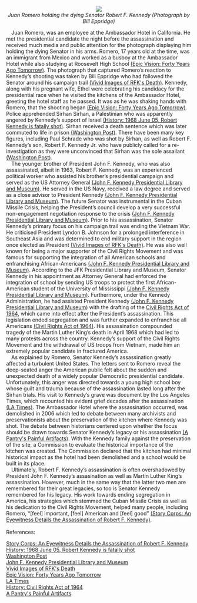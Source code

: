 <p align="center">
  <img src="https://storycorpsorg-staging.s3.amazonaws.com/uploads/GettyImages-50314536_594_screen.jpg"></br>
  <em>Juan Romero holding the dying Senator Robert F. Kennedy (Photograph by Bill Eppridge)</em>
</p>
&emsp;Juan Romero, was an employee at the Ambassador Hotel in California. He met the presidential candidate the night before the assassination and received much media and public attention for the photograph displaying him holding the dying Senator in his arms. Romero, 17 years old at the time, was an immigrant from Mexico and worked as a busboy at the Ambassador Hotel while also studying at Roosevelt High School <a href="http://myaccess.library.utoronto.ca/login?qurl=https%3A%2F%2Fsearch.proquest.com%2Fdocview%2F406196548%3Faccountid%3D14771">(Epic Vision: Forty Years Ago Tomorrow)</a>. The photograph that captured Romero’s reaction to Kennedy’s shooting was taken by Bill Eppridge who had followed the Senator around his campaign trail <a href="http://myaccess.library.utoronto.ca/login?qurl=https%3A%2F%2Fsearch.proquest.com%2Fdocview%2F277955109%3Faccountid%3D14771">(Vivid Images of RFK's Death)</a>. Kennedy, along with his pregnant wife, Ethel were celebrating his candidacy for the presidential race when he visited the kitchens of the Ambassador Hotel, greeting the hotel staff as he passed. It was as he was shaking hands with Romero, that the shooting began  <a href="http://myaccess.library.utoronto.ca/login?qurl=https%3A%2F%2Fsearch.proquest.com%2Fdocview%2F406196548%3Faccountid%3D14771">(Epic Vision: Forty Years Ago Tomorrow)</a>. Police apprehended Sirhan Sirhan, a Palestinian who was apparently angered by Kennedy’s support of Israel <a href="https://www.history.com/this-day-in-history/bobby-kennedy-is-assassinated">(History: 1968 June 05, Robert Kennedy is fatally shot)</a>. Sirhan received a death sentence which was later commuted to life in prison <a href="https://www.washingtonpost.com/news/retropolis/wp/2018/05/26/who-killed-bobby-kennedy-his-son-rfk-jr-doesnt-believe-it-was-sirhan-sirhan/">(Washington Post)</a>. There have been many key figures, including Paul Schrade who was shot by Sirhan, as well as Robert F. Kennedy’s son, Robert F. Kennedy Jr. who have publicly called for a re-investigation as they were unconvinced that Sirhan was the sole assailant <a href="https://www.washingtonpost.com/news/retropolis/wp/2018/05/26/who-killed-bobby-kennedy-his-son-rfk-jr-doesnt-believe-it-was-sirhan-sirhan/">(Washington Post)</a>.</br>
&emsp;The younger brother of President John F. Kennedy, who was also assassinated, albeit in 1963,  Robert F. Kennedy, was an experienced political worker who assisted his brother’s presidential campaign and served as the US Attorney General <a href="https://www.jfklibrary.org/learn/about-jfk/the-kennedy-family/robert-f-kennedy">(John F. Kennedy Presidential Library and Museum)</a>. He served in the US Navy, received a law degree and served as a close advisor to President Kennedy <a href="https://www.jfklibrary.org/learn/about-jfk/the-kennedy-family/robert-f-kennedy">(John F. Kennedy Presidential Library and Museum)</a>. The future Senator was instrumental in the Cuban Missile Crisis, helping the President’s council develop a very successful non-engagement negotiation response to the crisis <a href="https://www.jfklibrary.org/learn/about-jfk/the-kennedy-family/robert-f-kennedy">(John F. Kennedy Presidential Library and Museum)</a>. Prior to his assassination, Senator Kennedy’s primary focus on his campaign trail was ending the Vietnam War. He criticised President Lyndon B. Johnson for a prolonged interference in Southeast Asia and was determined to end military support in the region once elected as President <a href="http://myaccess.library.utoronto.ca/login?qurl=https%3A%2F%2Fsearch.proquest.com%2Fdocview%2F277955109%3Faccountid%3D14771">(Vivid Images of RFK's Death)</a>. He was also well known for being a major supporter of the Civil Rights Movement and was famous for supporting the integration of all American schools and enfranchising African-Americans <a href="https://www.jfklibrary.org/learn/about-jfk/the-kennedy-family/robert-f-kennedy">(John F. Kennedy Presidential Library and Museum)</a>. According to the JFK Presidential Library and Museum, Senator Kennedy in his appointment as Attorney General had enforced the integration of school by sending US troops to protect the first African-American student of the University of Mississippi <a href="https://www.jfklibrary.org/learn/about-jfk/the-kennedy-family/robert-f-kennedy">(John F. Kennedy Presidential Library and Museum)</a>. Furthermore, under the Kennedy Administration, he had assisted President Kennedy <a href="https://www.jfklibrary.org/learn/about-jfk/the-kennedy-family/robert-f-kennedy">(John F. Kennedy Presidential Library and Museum)</a> with the drafting of the <a href ="https://www.history.com/topics/black-history/civil-rights-act">Civil Rights Act of 1964</a>, which came into effect after the President’s assassination. This legislation ended segregation and was further expanded to enfranchise all Americans <a href ="https://www.history.com/topics/black-history/civil-rights-act">(Civil Rights Act of 1964)</a>. His assassination compounded tragedy of the Martin Luther King’s death in April 1968 which had led to many protests across the country. Kennedy’s support of the Civil Rights Movement and the withdrawal of US troops from Vietnam, made him an extremely popular candidate in fractured America.</br> 
&emsp;As explained by Romero, Senator Kennedy’s assassination greatly affected a turbulent United States. The letters sent to Romero reveal the deep-seated anger the American public felt about the sudden and unexpected death of a widely popular Democratic presidential candidate. Unfortunately, this anger was directed towards a young high school boy whose guilt and trauma because of the assassination lasted long after the Sirhan trials. His visit to Kennedy’s grave was document by the Los Angeles Times, which recounted his evident grief decades after the assassination <a href = "https://www.latimes.com/local/california/la-me-0830-lopez-romero-20150829-column.html">(LA Times)</a>. The Ambassador Hotel where the assassination occurred, was demolished in 2006 which led to debate between many archivists and preservationists about the preservation of the kitchen where Kennedy was shot. The debate between historians centered upon whether the focus should be drawn towards Senator Kennedy’s legacy or his assassination <a href="http://myaccess.library.utoronto.ca/login?qurl=https%3A%2F%2Fsearch.proquest.com%2Fdocview%2F422040014%3Faccountid%3D14771">(A Pantry's Painful Artifacts)</a>. With the Kennedy family against the preservation of the site, a Commission to evaluate the historical importance of the kitchen was created. The Commission declared that the kitchen had minimal historical impact as the hotel had been demolished and a school would be built in its place.</br>
&emsp;Ultimately, Robert F. Kennedy’s assassination is often overshadowed by President John F. Kennedy’s assasination as well as Martin Luther King’s assassination. However, much in the same way that the latter two men are remembered for their great legacies, so too is Senator Kennedy remembered for his legacy. His work towards ending segregation in America, his strategies which stemmed the Cuban Missile Crisis as well as his dedication to the Civil Rights Movement, helped many people, including Romero, “[feel] important, [feel] American and [feel] good" <a href ="https://storycorps.org/stories/an-eyewitness-details-the-assassination-of-robert-f-kennedy/">(Story Corps: An Eyewitness Details the Assassination of Robert F. Kennedy)</a>.</br>
</br>
References:</br>

[Story Corps: An Eyewitness Details the Assassination of Robert F. Kennedy](https://storycorps.org/stories/an-eyewitness-details-the-assassination-of-robert-f-kennedy/)</br>
[History: 1968 June 05, Robert Kennedy is fatally shot](https://www.history.com/this-day-in-history/bobby-kennedy-is-assassinated)</br>
[Washington Post](https://www.washingtonpost.com/news/retropolis/wp/2018/05/26/who-killed-bobby-kennedy-his-son-rfk-jr-doesnt-believe-it-was-sirhan-sirhan/)</br>
[John F. Kennedy Presidential Library and Museum](https://www.jfklibrary.org/learn/about-jfk/the-kennedy-family/robert-f-kennedy)</br>
[Vivid Images of RFK's Death](http://myaccess.library.utoronto.ca/login?qurl=https%3A%2F%2Fsearch.proquest.com%2Fdocview%2F277955109%3Faccountid%3D14771)</br>
[Epic Vision: Forty Years Ago Tomorrow](http://myaccess.library.utoronto.ca/login?qurl=https%3A%2F%2Fsearch.proquest.com%2Fdocview%2F406196548%3Faccountid%3D14771)</br>
[LA Times](https://www.latimes.com/local/california/la-me-0830-lopez-romero-20150829-column.html)</br>
[History: Civil Rights Act of 1964](https://www.history.com/topics/black-history/civil-rights-act)</br>
[A Pantry's Painful Artifacts](http://myaccess.library.utoronto.ca/login?qurl=https%3A%2F%2Fsearch.proquest.com%2Fdocview%2F422040014%3Faccountid%3D14771)</br>



<!-- Add your content here, including _markup_ of **various kinds**. Now you can just write! But you should be aware of a couple of advanced features of markdown:
- you can embed HTML directly n a markdown file. This is great if you want to add complex attributes like **classes**, e.g. to your `img` tags so that they display properly (though you can also use the `{.css-selector}` method ddescribed in the main readme.
  - a particular use of embedded HTML is for funky javascript function links. I've written a simple function that will seek to a particular time code in seconds.  You can call it like this: `<a href="javascript:seek(75)">seek to 1:15</a>`, but `[seek to 1:15](javascript:seek(75))` won't render properly, so you have to type the whole link in, as seen here: <a href="javascript:seek(75)"> seek to 1:15</a>.
  - also, markdown-it supports pandoc-style footnotes, which can be helpful sometimes. Here are some examples of footnotes at work:

    Footnote 1 link[^first].

    Footnote 2 link[^second].

    Inline footnote^[Text of inline footnote] definition.

    Duplicated footnote reference[^second].


[^first]: Footnote **can have markup**

    and multiple paragraphs.

[^second]: Footnote text.

